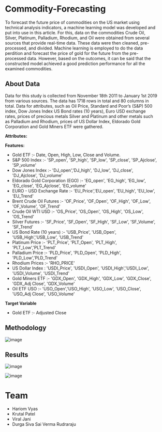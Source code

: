# Commodity-Forecasting

To forecast the future price of commodities on the US market using technical analysis indicators, a machine learning model was developed and put into use in this article. For this, data on the commodities Crude Oil, Silver, Platinum, Palladium, Rhodium, and Oil were obtained from several sources that provide real-time data. These data were then cleaned, pre-processed, and divided. Machine learning is employed to do the data perdition and forecast the price of gold for the future from the pre-processed data. However, based on the outcomes, it can be said that the constructed model achieved a good prediction performance for all the examined commodities.

## About Data

Data for this study is collected from November 18th 2011 to January 1st 2019 from various sources. The data has 1718 rows in total and 80 columns in total. Data for attributes, such as Oil Price, Standard and Poor’s (S&P) 500 index, Dow Jones Index US Bond rates (10 years), Euro USD exchange rates, prices of precious metals Silver and Platinum and other metals such as Palladium and Rhodium, prices of US Dollar Index, Eldorado Gold Corporation and Gold Miners ETF were gathered.

**Attributes:**

**Features:**


* Gold ETF :- Date, Open, High, Low, Close and Volume.
* S&P 500 Index :- 'SP_open', 'SP_high', 'SP_low', 'SP_close', 'SP_Ajclose', 'SP_volume'
* Dow Jones Index :- 'DJ_open','DJ_high', 'DJ_low', 'DJ_close', 'DJ_Ajclose', 'DJ_volume'
* Eldorado Gold Corporation (EGO) :- 'EG_open', 'EG_high', 'EG_low', 'EG_close', 'EG_Ajclose', 'EG_volume'
* EURO - USD Exchange Rate :- 'EU_Price','EU_open', 'EU_high', 'EU_low', 'EU_Trend'
* Brent Crude Oil Futures :- 'OF_Price', 'OF_Open', 'OF_High', 'OF_Low', 'OF_Volume', 'OF_Trend'
* Crude Oil WTI USD :- 'OS_Price', 'OS_Open', 'OS_High', 'OS_Low', 'OS_Trend'
* Silver Futures :- 'SF_Price', 'SF_Open', 'SF_High', 'SF_Low', 'SF_Volume', 'SF_Trend'
* US Bond Rate (10 years) :- 'USB_Price', 'USB_Open', 'USB_High','USB_Low', 'USB_Trend'
* Platinum Price :- 'PLT_Price', 'PLT_Open', 'PLT_High', 'PLT_Low','PLT_Trend'
* Palladium Price :- 'PLD_Price', 'PLD_Open', 'PLD_High', 'PLD_Low','PLD_Trend'
* Rhodium Prices :- 'RHO_PRICE'
* US Dollar Index : 'USDI_Price', 'USDI_Open', 'USDI_High','USDI_Low', 'USDI_Volume', 'USDI_Trend'
* Gold Miners ETF :- 'GDX_Open', 'GDX_High', 'GDX_Low', 'GDX_Close', 'GDX_Adj Close', 'GDX_Volume'
* Oil ETF USO :- 'USO_Open','USO_High', 'USO_Low', 'USO_Close', 'USO_Adj Close', 'USO_Volume'

**Target Variable**

* Gold ETF :- Adjusted Close

## Methodology

![image](https://user-images.githubusercontent.com/49945980/205475595-b6ec8f1f-19a1-4b01-82ec-35b6fae41efe.png)

## Results

![image](https://user-images.githubusercontent.com/49945980/205475634-fe8ed0ba-d9c3-4233-9a31-da9a27295620.png)

![image](https://user-images.githubusercontent.com/49945980/205475642-86d1a91f-9110-4068-a76d-a3a79a9aceea.png)


# Team

*   Hariom Vyas
*   Krutal Patel
*   Viral Jani
*   Durga Siva Sai Verma Rudraraju
